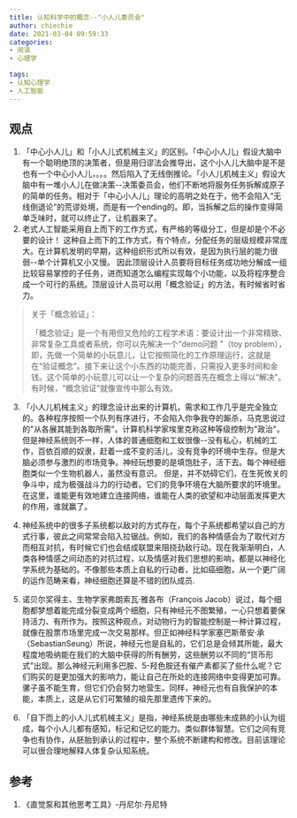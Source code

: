 ```yaml
---
title: 认知科学中的概念--"小人儿委员会"
author: chiechie
date: 2021-03-04 09:59:33
categories: 
- 阅读
- 心理学

tags:
- 认知心理学
- 人工智能
---
```


## 观点
1. 「中心小人儿」和「小人儿式机械主义」的区别。「中心小人儿」假设大脑中有一个聪明绝顶的决策者，但是用归谬法会推导出，这个小人儿大脑中是不是也有一个中心小人儿，。。。然后陷入了无线倒推论。「小人儿机械主义」假设大脑中有一堆小人儿在做决策--决策委员会，他们不断地将服务任务拆解成原子的简单的任务。相对于「中心小人儿」理论的高明之处在于，他不会陷入“无线倒退论”的荒谬处境，而是有一个ending的。即，当拆解之后的操作变得简单乏味时，就可以终止了，让机器来了。
2. 老式人工智能采用自上而下的工作方式，有严格的等级分工，但是却是个不必要的设计！ 这种自上而下的工作方式，有个特点，分配任务的层级规模非常庞大。在计算机发明的早期，这种组织形式所以有效，是因为执行层的能力很弱--单个计算机又小又慢。
因此顶层设计人员要将目标任务成功地分解成一组比较容易掌控的子任务，进而知道怎么编程实现每个小功能，以及将程序整合成一个可行的系统。顶层设计人员可以用「概念验证」的方法，有时候省时省力。

> 关于「概念验证」：
> 
>「概念验证」是一个有用但又危险的工程学术语：要设计出一个非常精致、非常复杂工具或者系统，你可以先解决一个“demo问题 ”（toy problem），即，先做一个简单的小玩意儿，让它按照简化的工作原理运行，这就是在“验证概念”。接下来让这个小东西的功能完善，只需投入更多时间和金钱。这个简单的小玩意儿可以让一个复杂的问题首先在概念上得以“解决”。有时候，“概念验证”就像宣传中那么有效。

3. 「小人儿机械主义」的理念设计出来的计算机，需求和工作几乎是完全独立的。各种程序按照一个队列有序进行，不会陷入你争我夺的厮杀，马克思说过的"从各展其能到各取所需"。计算机科学家埃里克称这种等级控制为"政治"。但是神经系统则不一样，人体的普通细胞和工蚁很像--没有私心，机械的工作，百依百顺的奴隶，赶着一成不变的活儿，没有竞争的环境中生存。但是大脑必须参与激烈的市场竞争。神经玩想要的是填饱肚子，活下去。每个神经细胞类似一个生物机器人，虽然没有意识。 但是，并不妨碍它们，在生死攸关的争斗中，成为极强战斗力的行动者。它们的竞争环境在大脑所要求的环境里。在这里，谁能更有效地建立连接网络，谁能在人类的欲望和冲动层面发挥更大的作用，谁就赢了。

4. 神经系统中的很多子系统都以敌对的方式存在，每个子系统都希望以自己的方式行事，彼此之间常常会陷入拉锯战。例如，我们的各种情感会为了取代对方而相互对抗，有时候它们也会结成联盟来阻挠劲敌行动。现在我渐渐明白，人类各种情感之间动态的对抗过程，以及情感对我们思想的影响，都是以神经化学系统为基础的。不像那些本质上自私的行动者，比如癌细胞，从一个更广阔的运作范畴来看，神经细胞还算是不错的团队成员.

5. 诺贝尔奖得主、生物学家弗朗索瓦·雅各布（François Jacob）说过，每个细胞都梦想着能完成分裂变成两个细胞，只有神经元不图繁殖，一心只想着要保持活力、有所作为。按照这种观点，对动物行为的智能控制是一种计算过程，就像在股票市场里完成一次交易那样。但正如神经科学家塞巴斯蒂安·承（SebastianSeung）所说，神经元也是自私的，它们总是会倾其所能，最大程度地吸纳能在我们的大脑中获得的所有酬劳，这些酬劳以不同的“货币形式”出现。那么神经元利用多巴胺、5-羟色胺还有催产素都买了些什么呢？它们购买的是更加强大的影响力，能让自己在所处的连接网络中变得更加可靠。骡子虽不能生育，但它们仍会努力地营生。同样，神经元也有自我保护的本能，本质上，这是从它们可繁殖的祖先那里遗传下来的。

6. 「自下而上的小人儿式机械主义」是指，神经系统是由哪些未成熟的小认为组成，每个小人儿都有感知，标记和记忆的能力。类似群体智慧。它们之间有竞争也有协作，从胚胎到承认的过程中，整个系统不断建构和修改。目前该理论可以很合理地解释人体复杂认知系统。

## 参考
1. 《直觉泵和其他思考工具》-丹尼尔·丹尼特
